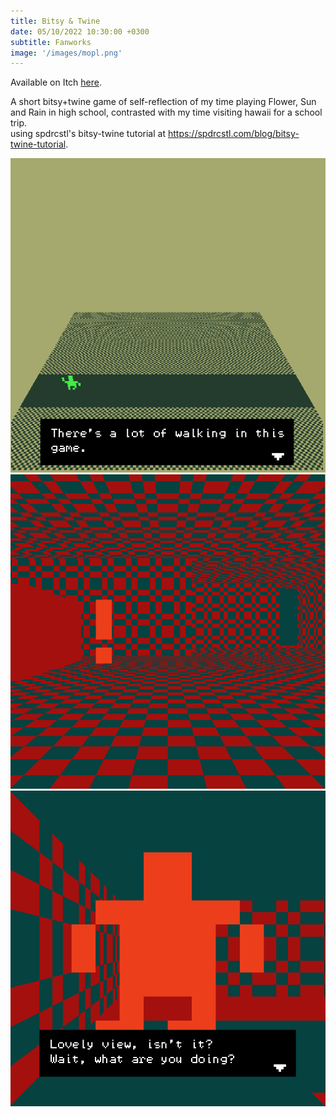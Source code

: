 ```yaml
---
title: Bitsy & Twine
date: 05/10/2022 10:30:00 +0300
subtitle: Fanworks
image: '/images/mopl.png'
---
```


Available on Itch <a href="https://sjester.itch.io/my-own-private-lospass">here</a>.

A short bitsy+twine game of self-reflection of my time playing Flower, Sun and Rain in high school, contrasted with my time visiting hawaii for a school trip.
<br> using spdrcstl's bitsy-twine tutorial at <a>https://spdrcstl.com/blog/bitsy-twine-tutorial</a>.

<div class="gallery-box">
  <div class="gallery">
    <img src="/images/mopl1.png" alt="Project">
  </div>
</div>

<div class="gallery-box">
  <div class="gallery">
    <img src="/images/mopl2.png" alt="Project">
  </div>
</div>

<div class="gallery-box">
  <div class="gallery">
    <img src="/images/mopl3.png" alt="Project">
  </div>
</div>